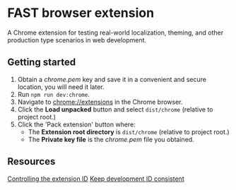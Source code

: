 
# FAST browser extension

A Chrome extension for testing real-world localization, theming, and other production type scenarios in web development.

## Getting started

1. Obtain a _chrome.pem_ key and save it in a convenient and secure location, you will need it later.
2. Run `npm run dev:chrome`.
3. Navigate to [chrome://extensions](chrome://extensions) in the Chrome browser.
4. Click the **Load unpacked** button and select `dist/chrome` (relative to project root.)
5. Click the 'Pack extension' button where:
    * The **Extension root directory** is `dist/chrome` (relative to project root.)
    * The **Private key file** is the _chrome.pem_ file you obtained.

## Resources

[Controlling the extension ID](https://stackoverflow.com/questions/21497781/how-to-change-chrome-packaged-app-id-or-why-do-we-need-key-field-in-the-manifest/21500707#21500707)
[Keep development ID consistent](https://developer.chrome.com/apps/app_identity#copy_key)
